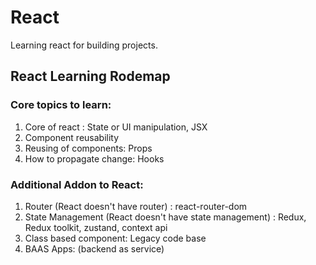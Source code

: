 # React
Learning react for building projects.


## React Learning Rodemap

### Core topics to learn:
1. Core of react : State or UI manipulation, JSX
2. Component reusability
3. Reusing of components: Props
4. How to propagate change: Hooks

### Additional Addon to React:
1. Router (React doesn't have router) : react-router-dom
2. State Management (React doesn't have state management) : Redux, Redux toolkit, zustand, context api
3. Class based component: Legacy code base
4. BAAS Apps: (backend as service)



